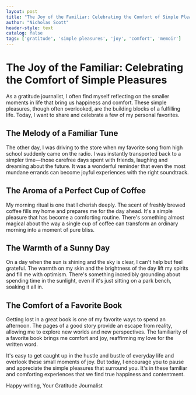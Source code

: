 ```yaml
---
layout: post
title: "The Joy of the Familiar: Celebrating the Comfort of Simple Pleasures"
author: "Nicholas Scott"
header-style: text
catalog: false
tags: ['gratitude', 'simple pleasures', 'joy', 'comfort', 'memoir']
---
```


# The Joy of the Familiar: Celebrating the Comfort of Simple Pleasures

As a gratitude journalist, I often find myself reflecting on the smaller moments in life that bring us happiness and comfort. These simple pleasures, though often overlooked, are the building blocks of a fulfilling life. Today, I want to share and celebrate a few of my personal favorites.

## The Melody of a Familiar Tune

The other day, I was driving to the store when my favorite song from high school suddenly came on the radio. I was instantly transported back to a simpler time—those carefree days spent with friends, laughing and dreaming about the future. It was a wonderful reminder that even the most mundane errands can become joyful experiences with the right soundtrack.

## The Aroma of a Perfect Cup of Coffee

My morning ritual is one that I cherish deeply. The scent of freshly brewed coffee fills my home and prepares me for the day ahead. It's a simple pleasure that has become a comforting routine. There's something almost magical about the way a single cup of coffee can transform an ordinary morning into a moment of pure bliss.

## The Warmth of a Sunny Day

On a day when the sun is shining and the sky is clear, I can't help but feel grateful. The warmth on my skin and the brightness of the day lift my spirits and fill me with optimism. There's something incredibly grounding about spending time in the sunlight, even if it's just sitting on a park bench, soaking it all in.

## The Comfort of a Favorite Book

Getting lost in a great book is one of my favorite ways to spend an afternoon. The pages of a good story provide an escape from reality, allowing me to explore new worlds and new perspectives. The familiarity of a favorite book brings me comfort and joy, reaffirming my love for the written word.

It's easy to get caught up in the hustle and bustle of everyday life and overlook these small moments of joy. But today, I encourage you to pause and appreciate the simple pleasures that surround you. It's in these familiar and comforting experiences that we find true happiness and contentment.

Happy writing,
Your Gratitude Journalist

